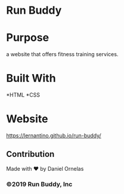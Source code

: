 # Run Buddy 

# Purpose
a website that offers fitness training services.

# Built With 
*HTML *CSS

# Website 
https://lernantino.github.io/run-buddy/

## Contribution
Made with ❤️ by Daniel Ornelas

### ©️2019 Run Buddy, Inc 
